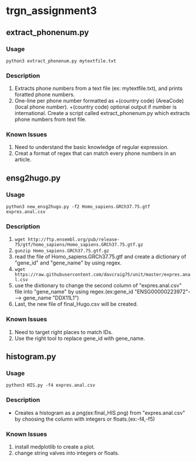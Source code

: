# trgn_assignment3

## extract_phonenum.py

### Usage

 ```python3 extract_phonenum.py mytextfile.txt```

### Description

1. Extracts phone numbers from a text file (ex: mytextfile.txt), and prints foratted phone numbers.
2. One-line per phone number formatted as +(country code) (AreaCode) (local phone number). +(country code) optional output if number is international. Create a script called extract_phonenum.py which extracts phone numbers from text file.

### Known Issues
1. Need to understand the basic knowledge of regular expression.
2. Creat a format of regex that can match every phone numbers in an article.

## ensg2hugo.py

### Usage

 ```python3 new_ensg2hugo.py -f2 Homo_sapiens.GRCh37.75.gtf expres.anal.csv```

### Description

1. ```wget http://ftp.ensembl.org/pub/release-75/gtf/homo_sapiens/Homo_sapiens.GRCh37.75.gtf.gz```
2. ```gunzip Homo_sapiens.GRCh37.75.gtf.gz```
3. read the file of Homo_sapiens.GRCh37.75.gtf and create a dictionary of "gene_id" and "gene_name" by using regex.
4. ```wget https://raw.githubusercontent.com/davcraig75/unit/master/expres.anal.csv```
5. use the dixtionary to change the second column of "expres.anal.csv" file into "gene_name" by using regex.(ex:gene_id "ENSG00000223972"---> gene_name "DDX11L1")
6. Last, the new file of final_Hugo.csv will be created.

### Known Issues

1. Need to target right places to match IDs.
2. Use the right tool to replace gene_id with gene_name.

## histogram.py

### Usage

 ```python3 HIS.py -f4 expres.anal.csv```

### Description

* Creates a histogram as a png(ex:final_HIS.png) from "expres.anal.csv" by choosing the column with integers or floats.(ex:-f4,-f5)

### Known Issues

1. install medplotlib to create a plot.
2. change string valves into integers or floats.
